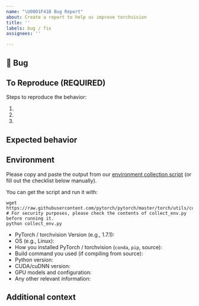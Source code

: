 ```yaml
---
name: "\U0001F41B Bug Report"
about: Create a report to help us improve torchvision
title: ''
labels: bug / fix
assignees: ''

---
```


## 🐛 Bug

<!-- A clear and concise description of what the bug is. -->

## To Reproduce (REQUIRED)

Steps to reproduce the behavior:

1.
1.
1.

<!-- If you have a code sample, error messages, stack traces, please provide it here as well -->

## Expected behavior

<!-- A clear and concise description of what you expected to happen. -->

## Environment

Please copy and paste the output from our
[environment collection script](https://raw.githubusercontent.com/pytorch/pytorch/master/torch/utils/collect_env.py)
(or fill out the checklist below manually).

You can get the script and run it with:
```
wget https://raw.githubusercontent.com/pytorch/pytorch/master/torch/utils/collect_env.py
# For security purposes, please check the contents of collect_env.py before running it.
python collect_env.py
```

 - PyTorch / torchvision Version (e.g., 1.7.1):
 - OS (e.g., Linux):
 - How you installed PyTorch / torchvision (`conda`, `pip`, source):
 - Build command you used (if compiling from source):
 - Python version:
 - CUDA/cuDNN version:
 - GPU models and configuration:
 - Any other relevant information:

## Additional context

<!-- Add any other context about the problem here. -->
